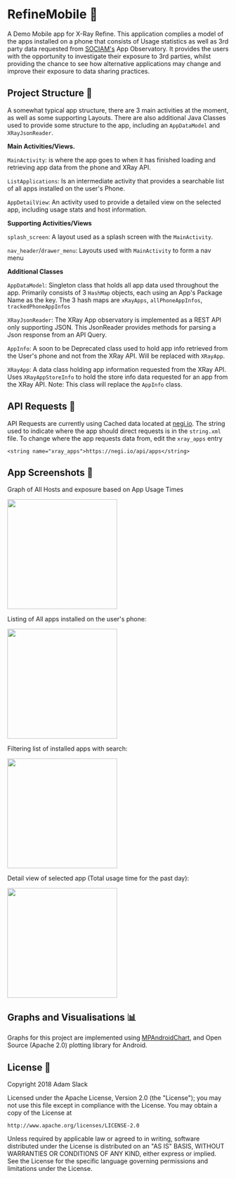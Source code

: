# RefineMobile :crystal_ball:
A Demo Mobile app for X-Ray Refine. This application complies a model of the apps installed on a phone that consists of Usage statistics as well as 3rd party data requested from [SOCIAM's](sociam.org) App Observatory. It provides the users with the opportunity to investigate their exposure to 3rd parties, whilst providing the chance to see how alternative applications may change and improve their exposure to data sharing practices.

## Project Structure :milky_way:
A somewhat typical app structure, there are 3 main activities at the moment, as well as some supporting Layouts. There are also additional Java Classes used to provide some structure to the app, including an ```AppDataModel``` and ```XRayJsonReader```.

**Main Activities/Views.**

```MainActivity```: is where the app goes to when it has finished loading and retrieving app data from the phone and XRay API.

```ListApplications```: Is an intermediate activity that provides a searchable list of all apps installed on the user's Phone.

```AppDetailView```: An activity used to provide a detailed view on the selected app, including usage stats and host information.

**Supporting Activities/Views**

```splash_screen```: A layout used as a splash screen with the ```MainActivity```.

```nav_header```/```drawer_menu```: Layouts used with ```MainActivity``` to form a nav menu

**Additional Classes**

```AppDataModel```: Singleton class that holds all app data used throughout the app. Primarily consists of 3 ```HashMap``` objects, each using an App's Package Name as the key. The 3 hash maps are ```xRayApps```, ```allPhoneAppInfos```, ```trackedPhoneAppInfos```

```XRayJsonReader```: The XRay App observatory is implemented as a REST API only supporting JSON. This JsonReader provides methods for parsing a Json response from an API Query.

```AppInfo```: A soon to be Deprecated class used to hold app info retrieved from the User's phone and not from the XRay API. Will be replaced with ```XRayApp```.

```XRayApp```: A data class holding app information requested from the XRay API. Uses ```XRayAppStoreInfo``` to hold the store info data requested for an app from the XRay API. Note: This class will replace the ```AppInfo``` class.

## API Requests :satellite:

API Requests are currently using Cached data located at [negi.io](negi.io). The string used to indicate where the app should direct requests is in the ```string.xml``` file. To change where the app requests data from, edit the ```xray_apps``` entry

```
<string name="xray_apps">https://negi.io/api/apps</string>
```

## App Screenshots :iphone:
Graph of All Hosts and exposure based on App Usage Times

<img src="https://raw.githubusercontent.com/AdamSlack/RefineMobile/master/reameimages/allhostsview.png" width=250>

Listing of All apps installed on the user's phone:

<img src="https://raw.githubusercontent.com/AdamSlack/RefineMobile/master/reameimages/applistview.png" width=250>

Filtering list of installed apps with search:

<img src="https://raw.githubusercontent.com/AdamSlack/RefineMobile/master/reameimages/applistfilter.png" width=250>

Detail view of selected app (Total usage time for the past day):

<img src="https://raw.githubusercontent.com/AdamSlack/RefineMobile/master/reameimages/appdetailmonth.png" width=250>

## Graphs and Visualisations :bar_chart:
Graphs for this project are implemented using [MPAndroidChart](https://github.com/PhilJay/MPAndroidChart), and Open Source (Apache 2.0) plotting library for Android.

## License 📄
Copyright 2018 Adam Slack

Licensed under the Apache License, Version 2.0 (the "License"); you may not use this file except in compliance with the License. You may obtain a copy of the License at
```
http://www.apache.org/licenses/LICENSE-2.0
```

Unless required by applicable law or agreed to in writing, software distributed under the License is distributed on an "AS IS" BASIS, WITHOUT WARRANTIES OR CONDITIONS OF ANY KIND, either express or implied. See the License for the specific language governing permissions and limitations under the License.
